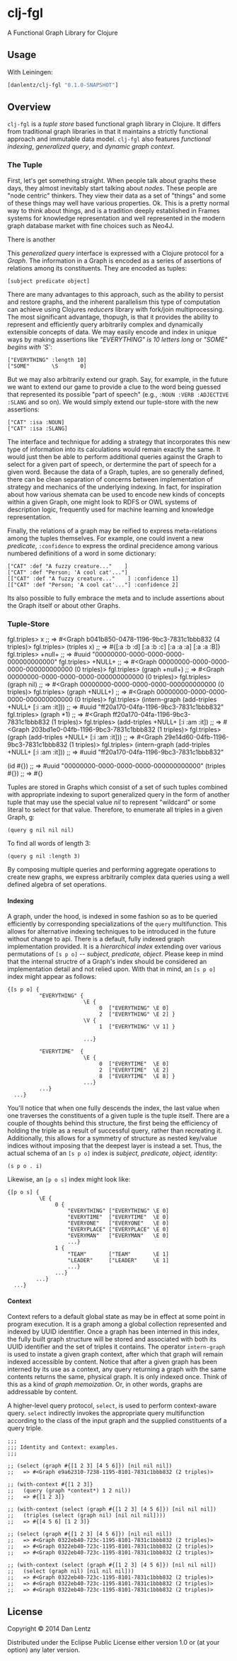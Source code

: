# clj-fgl

A Functional Graph Library for Clojure

## Usage

With Leiningen:

```clj
[danlentz/clj-fgl "0.1.0-SNAPSHOT"]
```

## Overview

`clj-fgl` is a _tuple store_ based functional graph library in
Clojure. It differs from traditional graph libraries in that it
maintains a strictly functional approach and immutable data
model. `clj-fgl` also features _functional indexing_, _generalized query_,
and _dynamic graph context_.

### The Tuple

First, let's get something straight.  When people talk about graphs
these days, they almost inevitably start talking about _nodes_.  These
people are "node centric" thinkers.  They view their data as a set of
"things" and some of these things may well have various properties.
Ok. This is a pretty normal way to think about things, and is a
tradition deeply established in Frames systems for knowledge
representation and well represented in the modern graph database
market with fine choices such as Neo4J.

There is another 



This _generalized query_ interface is expressed with a Clojure
protocol for a _Graph_.  The information in a
Graph is encoded as a series of assertions of relations among its
constituents. They are encoded as tuples:

    [subject predicate object]

There are many advantages to this approach, such as the ability to
persist and restore graphs, and the inherent parallelism this type of
computation can achieve using Clojures _reducers_ library with
fork/join multiprocessing. The most significant advantage, thopugh, is
that it provides the ability to represent and efficiently query
arbitrarily complex and dynamically extensible concepts of data.  We
may easily encode and index in unique ways by making assertions like
_"EVERYTHING" is 10 letters long_ or _"SOME" begins with 'S'_:

    ["EVERYTHING" :length 10]
    ["SOME"       \S       0]

But we may also arbitrarily extend our graph.  Say, for example, in
the future we want to extend our game to provide a clue to the word
being guessed that represented its possible "part of speech" (e.g.,
```:NOUN :VERB :ADJECTIVE :SLANG``` and so on).  We would simply extend our
tuple-store with the new assertions:

    ["CAT" :isa :NOUN]
    ["CAT" :isa :SLANG]

The interface and technique for adding a strategy that incorporates
this new type of information into its calculations would remain
exactly the same.  It would just then be able to perform additional
queries against the Graph to select for a given part of speech, or
dertermine the part of speech for a given word.  Because the data of a
Graph, tuples, are so generally defined, there can be clean separation
of concerns between implementation of strategy and mechanics of the
underlying indexing.  In fact, for inspiration about how various
shemata can be used to encode new kinds of concepts within a given
Graph, one might look to RDFS or OWL systems of description logic,
frequently used for machine learning and knowledge representation. 

Finally, the relations of a graph may be reified to express
meta-relations among the tuples themselves.  For example, one could
invent a new _predicate_, ```:confidence``` to express the ordinal
precidence among various numbered definitions of a word in some
dictionary:

    ["CAT" :def "A fuzzy creature..."    ]
    ["CAT" :def "Person; 'A cool cat'..."]
    [["CAT" :def "A fuzzy creature..."    ] :confidence 1]
    [["CAT" :def "Person; 'A cool cat'..."] :confidence 2]

Its also possible to fully embrace the meta and to include assertions
about the Graph itself or about other Graphs.

### Tuple-Store



fgl.triples> x
;; => #<Graph b041b850-0478-1196-9bc3-7831c1bbb832 (4 triples)>
fgl.triples> (triples x)
;; => #{[:a :b :d] [:a :b :c] [:a :a :a] [:a :a :B]}
fgl.triples> +null+
;; => #uuid "00000000-0000-0000-0000-000000000000"
fgl.triples> +NULL+
;; => #<Graph 00000000-0000-0000-0000-000000000000 (0 triples)>
fgl.triples> (graph +null+)
;; => #<Graph 00000000-0000-0000-0000-000000000000 (0 triples)>
fgl.triples> (graph nil)
;; => #<Graph 00000000-0000-0000-0000-000000000000 (0 triples)>
fgl.triples> (graph +NULL+)
;; => #<Graph 00000000-0000-0000-0000-000000000000 (0 triples)>
fgl.triples> (intern-graph (add-triples +NULL+ [:i :am :it]))
;; => #uuid "ff20a170-04fa-1196-9bc3-7831c1bbb832"
fgl.triples> (graph *1)
;; => #<Graph ff20a170-04fa-1196-9bc3-7831c1bbb832 (1 triples)>
fgl.triples> (add-triples +NULL+ [:i :am :it])
;; => #<Graph 203bd1e0-04fb-1196-9bc3-7831c1bbb832 (1 triples)>
fgl.triples> (graph (add-triples +NULL+ [:i :am :it]))
;; => #<Graph 29e14d60-04fb-1196-9bc3-7831c1bbb832 (1 triples)>
fgl.triples> (intern-graph (add-triples +NULL+ [:i :am :it]))
;; => #uuid "ff20a170-04fa-1196-9bc3-7831c1bbb832"


(id #{})
;; => #uuid "00000000-0000-0000-0000-000000000000"
(triples #{})
;; => #{}


Tuples are stored in Graphs which consist of a set of such tuples
combined with appropriate indexing to suport generalized query in the
form of another tuple that may use the special value _nil_ to
represent "wildcard" or some literal to select for that value.
Therefore, to enumerate all triples in a given Graph, g:

    (query g nil nil nil)

To find all words of length 3:

    (query g nil :length 3)


By composing multiple queries and performing aggregate operations to
create new graphs, we express arbitrarily complex data queries using a
well defined algebra of set operations. 

#### Indexing

A graph, under the hood, is indexed in some fashion so as to be
queried efficiently by corresponding specializations of the
```query``` multifunction.  This allows for alternative indexing
techniques to be introduced in the future without change to api.
There is a default, fully indexed graph implementation provided. It
is a _hierarchical index_ extending over various permutations of
```[s p o]``` -- _subject, predicate, object_. Please keep in mind
that the internal structre of a Graph's index should be considered an
implementation detail and not relied upon.  With that in mind, an
```[s p o]``` index might appear as follows:

    {[s p o] {
              "EVERYTHING" {
                            \E {
                                 0  ["EVERYTHING" \E 0]
                                 2  ["EVERYTHING" \E 2] }
                            \V {
                                 1  ["EVERYTHING" \V 1] }

                            ...}
                            
              "EVERYTIME"  {
                            \E {
                                 0  ["EVERYTIME"  \E 0]
                                 2  ["EVERYTIME"  \E 2] 
                                 8  ["EVERYTIME"  \E 8] }
                            ...}
              ...}
      ...}


You'll notice that when one fully descends the index, the last value
when one traverses the constituents of a given tuple is the tuple
itself.  There are a couple of thoughts behind this structure, the
first being the efficiency of holding the triple as a result of
successful query, rather than recreating it.  Additionally, this
allows for a symmetry of structure as nested key/value indices without
imposing that the deepest layer is instead a set.  Thus, the actual
schema of an ```[s p o]``` index is _subject, predicate, object, identity_:

    (s p o . i)

Likewise, an ```[p o s]``` index might look like:

    {[p o s] {
              \E {
                   0 {           
                       "EVERYTHING" ["EVERYTHING" \E 0]
                       "EVERYTIME"  ["EVERYTIME"  \E 0]
                       "EVERYONE"   ["EVERYONE"   \E 0]
                       "EVERYPLACE" ["EVERYPLACE" \E 0] 
                       "EVERYMAN"   ["EVERYMAN"   \E 0]
                       ...}
                   1 {
                       "TEAM"       ["TEAM"       \E 1]
                       "LEADER"     ["LEADER"     \E 1]
                       ...}
                   ...}
             ...}
      ...}

#### Context

Context refers to a default global state as may be in effect at some
point in program execution. It is a graph among a global collection
represented and indexed by UUID identifier.  Once a graph has been
interned in this index, the fully built graph structure will be stored
and associated with both its UUID identifier and the set of triples it
contains.  The operator ```intern-graph``` is used to instate a given
graph context, after which that graph will remain indexed accessible
by content.  Notice that after a given graph has been interned by its
use as a context, any query returning a graph with the same contents
returns the same, physical graph.  It is only indexed once.  Think of
this as a kind of _graph memoization_.  Or, in other words, graphs are
addressable by content.

A higher-level query protocol, ```select```, is used to perform
context-aware query.  ```select``` indirectly invokes the appropriate
query multifunction according to the class of the input graph and the
supplied constituents of a query triple.

	;;;
	;;; Identity and Context: examples.
	;;;

	;; (select (graph #{[1 2 3] [4 5 6]}) [nil nil nil])
	;;   => #<Graph e9a62310-7238-1195-8101-7831c1bbb832 (2 triples)>

	;; (with-context #{[1 2 3]}
	;;   (query (graph *context*) 1 2 nil))
	;;   => #{[1 2 3]}

	;; (with-context (select (graph #{[1 2 3] [4 5 6]}) [nil nil nil])
	;;   (triples (select (graph nil) [nil nil nil])))
	;;   => #{[4 5 6] [1 2 3]}

	;; (select (graph #{[1 2 3] [4 5 6]}) [nil nil nil])
	;;   => #<Graph 0322eb40-723c-1195-8101-7831c1bbb832 (2 triples)>
	;;   => #<Graph 0322eb40-723c-1195-8101-7831c1bbb832 (2 triples)>
	;;   => #<Graph 0322eb40-723c-1195-8101-7831c1bbb832 (2 triples)>

	;; (with-context (select (graph #{[1 2 3] [4 5 6]}) [nil nil nil])
	;;   (select (graph nil) [nil nil nil]))
	;;   => #<Graph 0322eb40-723c-1195-8101-7831c1bbb832 (2 triples)>
	;;   => #<Graph 0322eb40-723c-1195-8101-7831c1bbb832 (2 triples)>
	;;   => #<Graph 0322eb40-723c-1195-8101-7831c1bbb832 (2 triples)>




## License

Copyright © 2014 Dan Lentz

Distributed under the Eclipse Public License either version 1.0 or (at
your option) any later version.
